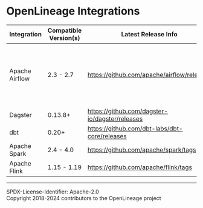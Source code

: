 # OpenLineage Integrations
|Integration| Compatible Version(s)                      |Latest Release Info|Docs|Notes|
|-|--------------------------------------------|-|-|-|
|Apache Airflow| 2.3 - 2.7                        |https://github.com/apache/airflow/releases|[README](./airflow/README.md)|Support for Airflow 2.7+ is maintained in official Apache Airflow repository|
|Dagster| 0.13.8+                                    |https://github.com/dagster-io/dagster/releases|[README](./dagster/README.md)| |
|dbt| 0.20+                                 |https://github.com/dbt-labs/dbt-core/releases|[README](./dbt/README.md)| |
|Apache Spark| 2.4 - 4.0 |https://github.com/apache/spark/tags|[README](./spark/README.md)| |
|Apache Flink| 1.15 - 1.19             |https://github.com/apache/flink/tags|[README](./flink/README.md)|  |

----
SPDX-License-Identifier: Apache-2.0\
Copyright 2018-2024 contributors to the OpenLineage project
